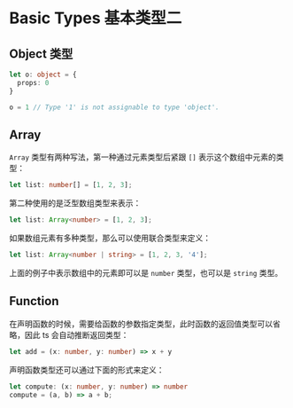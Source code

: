 # Basic Types 基本类型二

## Object 类型

```ts
let o: object = {
  props: 0
}

o = 1 // Type '1' is not assignable to type 'object'.
```

## Array

`Array` 类型有两种写法，第一种通过元素类型后紧跟 `[]` 表示这个数组中元素的类型：

```ts
let list: number[] = [1, 2, 3];
```

第二种使用的是泛型数组类型来表示：

```ts
let list: Array<number> = [1, 2, 3];
```

如果数组元素有多种类型，那么可以使用联合类型来定义：

```ts
let list: Array<number | string> = [1, 2, 3, '4'];
```

上面的例子中表示数组中的元素即可以是 `number` 类型，也可以是 `string` 类型。

## Function

在声明函数的时候，需要给函数的参数指定类型，此时函数的返回值类型可以省略，因此 ts 会自动推断返回类型：

```ts
let add = (x: number, y: number) => x + y
```

声明函数类型还可以通过下面的形式来定义：

```ts
let compute: (x: number, y: number) => number
compute = (a, b) => a + b;
```
